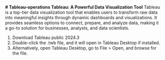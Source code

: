 **# Tableau-operations
Tableau: A Powerful Data Visualization Tool**
Tableau is a top-tier data visualization tool that enables users to transform raw data into meaningful insights through dynamic dashboards and visualizations. It provides seamless options to connect, prepare, and analyze data, making it a go-to solution for businesses, analysts, and data scientists.





1) Download Tableau public 2024.3
2) Double-click the .twb file, and it will open in Tableau Desktop if installed.
3) Alternatively, open Tableau Desktop, go to File > Open, and browse for the file.
